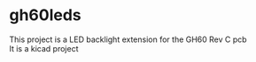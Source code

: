 # gh60leds

This project is a LED backlight extension for the GH60 Rev C pcb\
It is a kicad project
